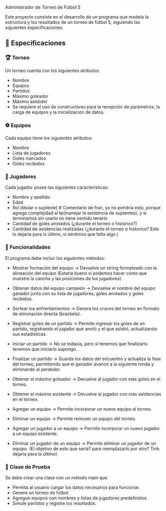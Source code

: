 Administrador de Torneo de Fútbol 5

Este proyecto consiste en el desarrollo de un programa que modela la estructura y los resultados de un torneo de fútbol 5, siguiendo las siguientes especificaciones.

## 📌 Especificaciones

### 🏆 Torneo
Un torneo cuenta con los siguientes atributos:

- Nombre
- Equipos
- Partidos
- Máximo goleador
- Máximo asistidor
- Se requiere el uso de constructores para la recepción de parámetros, la carga de equipos y la inicialización de datos.


### ⚽ Equipos
Cada equipo tiene los siguientes atributos:

- Nombre
- Lista de jugadores
- Goles marcados
- Goles recibidos



### 👥 Jugadores
Cada jugador posee las siguientes características:

- Nombre y apellido
- Edad
- Rol (titular o suplente) # Comentario de fran, yo no pondría esto, porque agrega complejidad al tp(manejar la existencia de suplentes), y si terminamos sin usarlo no tiene sentido tenerlo
- Cantidad de goles anotados (¿durante el torneo o historico?)
- Cantidad de asistencias realizadas (¿durante el torneo o historico? Esto lo dejaria para lo último, si sentimos que falta algo.) 



### 🔧 Funcionalidades
El programa debe incluir los siguientes métodos:

- Mostrar formación del equipo → Devuelve un string formateado con la alineación del equipo (Estaria bueno si podemos hacer como que muestre la cancha y las posiciones de los jugadores).

- Obtener datos del equipo campeón → Devuelve el nombre del equipo ganador junto con su lista de jugadores, goles anotados y goles recibidos.

- Sortear los enfrentamientos → Genera los cruces del torneo en formato de eliminación directa (brackets).

- Registrar goles de un partido → Permite ingresar los goles de un partido, registrando el jugador que anotó y el que asistió, actualizando sus estadísticas.

- Iniciar un partido → No se todavia, pero si tenemos que finalizarlo tenemos que iniciarlo supongo.

- Finalizar un partido → Guarda los datos del encuentro y actualiza la fase del torneo, permitiendo que el ganador avance a la siguiente ronda y eliminando al perdedor.

- Obtener el máximo goleador → Devuelve al jugador con más goles en el torneo.

- Obtener el máximo asistente → Devuelve al jugador con más asistencias en el torneo.

- Agregar un equipo → Permite incorporar un nuevo equipo al torneo.

- Eliminar un equipo → Permite remover un equipo del torneo.

- Agregar un jugador a un equipo → Permite incorporar un nuevo jugador a un equipo existente.

- Eliminar un jugador de un equipo → Permite eliminar un jugador de un equipo. (El objetivo de esto que sería? para reemplazarlo por otro? Tmb dejaría para lo último)



### 📝 Clase de Prueba
Se debe crear una clase con un método main que:

- Permita al usuario cargar los datos necesarios para funcionar.
- Genere un torneo de fútbol.
- Agregue equipos con nombres y listas de jugadores predefinidos.
- Simule partidos y registre los resultados.
